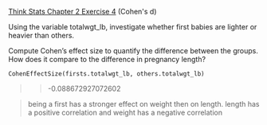 [Think Stats Chapter 2 Exercise 4](http://greenteapress.com/thinkstats2/html/thinkstats2003.html#toc24) (Cohen's d)

Using the variable totalwgt_lb, investigate whether first babies are lighter or heavier than others.

Compute Cohen’s effect size to quantify the difference between the groups. How does it compare to the difference in pregnancy length?
```
CohenEffectSize(firsts.totalwgt_lb, others.totalwgt_lb)  
```
>> -0.088672927072602 


> being a first has a stronger effect on weight then on length. length has a positive correlation and weight has a negative correlation
